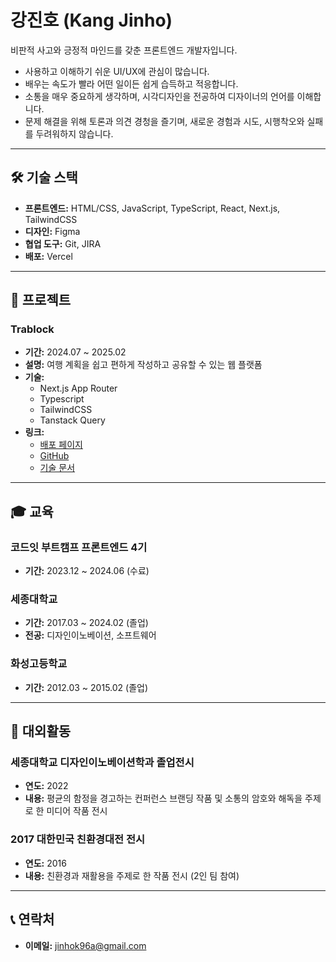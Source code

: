 # 강진호 (Kang Jinho)

비판적 사고와 긍정적 마인드를 갖춘 프론트엔드 개발자입니다.  
- 사용하고 이해하기 쉬운 UI/UX에 관심이 많습니다.
- 배우는 속도가 빨라 어떤 일이든 쉽게 습득하고 적응합니다.  
- 소통을 매우 중요하게 생각하며, 시각디자인을 전공하여 디자이너의 언어를 이해합니다.
- 문제 해결을 위해 토론과 의견 경청을 즐기며, 새로운 경험과 시도, 시행착오와 실패를 두려워하지 않습니다.

---

## 🛠 기술 스택
- **프론트엔드:** HTML/CSS, JavaScript, TypeScript, React, Next.js, TailwindCSS  
- **디자인:** Figma  
- **협업 도구:** Git, JIRA  
- **배포:** Vercel  

---

## 🚀 프로젝트

### **Trablock**
- **기간:** 2024.07 ~ 2025.02  
- **설명:** 여행 계획을 쉽고 편하게 작성하고 공유할 수 있는 웹 플랫폼  
- **기술:**  
  - Next.js App Router
  - Typescript
  - TailwindCSS
  - Tanstack Query
- **링크:**  
  - [배포 페이지](https://www.trablock.site/)  
  - [GitHub](https://github.com/jinhok96/Trablock_refactor)  
  - [기술 문서](https://regular-turn-c64.notion.site/Trablock-1636513baf2780bab598c721d77f95d5)  

---

## 🎓 교육

### **코드잇 부트캠프 프론트엔드 4기**  
- **기간:** 2023.12 ~ 2024.06 (수료)

### **세종대학교**  
- **기간:** 2017.03 ~ 2024.02 (졸업)
- **전공:** 디자인이노베이션, 소프트웨어  

### **화성고등학교**  
- **기간:** 2012.03 ~ 2015.02 (졸업)

---

## 🌟 대외활동

### **세종대학교 디자인이노베이션학과 졸업전시**  
- **연도:** 2022  
- **내용:** 평균의 함정을 경고하는 컨퍼런스 브랜딩 작품 및 소통의 암호와 해독을 주제로 한 미디어 작품 전시  

### **2017 대한민국 친환경대전 전시**  
- **연도:** 2016  
- **내용:** 친환경과 재활용을 주제로 한 작품 전시 (2인 팀 참여)
  
---
  
## 📞 연락처
- **이메일:** jinhok96a@gmail.com
